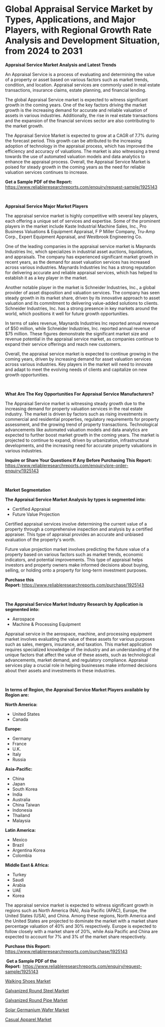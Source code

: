 <p><h1>Global Appraisal Service Market by Types, Applications, and Major Players, with Regional Growth Rate Analysis and Development Situation, from 2024 to 2031</h1></p><p><strong>Appraisal Service Market Analysis and Latest Trends</strong></p>
<p><p>An Appraisal Service is a process of evaluating and determining the value of a property or asset based on various factors such as market trends, condition, and location. Appraisal services are commonly used in real estate transactions, insurance claims, estate planning, and financial lending.</p><p>The global Appraisal Service market is expected to witness significant growth in the coming years. One of the key factors driving the market growth is the increasing demand for accurate and reliable valuation of assets in various industries. Additionally, the rise in real estate transactions and the expansion of the financial services sector are also contributing to the market growth.</p><p>The Appraisal Service Market is expected to grow at a CAGR of 7.7% during the forecast period. This growth can be attributed to the increasing adoption of technology in the appraisal process, which has improved the efficiency and accuracy of valuations. The market is also witnessing a trend towards the use of automated valuation models and data analytics to enhance the appraisal process. Overall, the Appraisal Service Market is poised for steady growth in the coming years as the need for reliable valuation services continues to increase.</p></p>
<p><strong>Get a Sample PDF of the Report:&nbsp;</strong> <a href="https://www.reliableresearchreports.com/enquiry/request-sample/1925143">https://www.reliableresearchreports.com/enquiry/request-sample/1925143</a></p>
<p>&nbsp;</p>
<p><strong>Appraisal Service Major Market Players</strong></p>
<p><p>The appraisal service market is highly competitive with several key players, each offering a unique set of services and expertise. Some of the prominent players in the market include Kaste Industrial Machine Sales, Inc., Pro Business Valuations & Equipment Appraisal, F P Miller Company, Tru-Amp Corp., Expert Equipment Appraisal, and Westbrook Engineering Co.</p><p>One of the leading companies in the appraisal service market is Maynards Industries Inc, which specializes in industrial asset auctions, liquidations, and appraisals. The company has experienced significant market growth in recent years, as the demand for asset valuation services has increased across various industries. Maynards Industries Inc has a strong reputation for delivering accurate and reliable appraisal services, which has helped to establish it as a key player in the market.</p><p>Another notable player in the market is Schneider Industries, Inc., a global provider of asset disposition and valuation services. The company has seen steady growth in its market share, driven by its innovative approach to asset valuation and its commitment to delivering value-added solutions to clients. Schneider Industries, Inc. has a strong presence in key markets around the world, which positions it well for future growth opportunities.</p><p>In terms of sales revenue, Maynards Industries Inc reported annual revenue of $50 million, while Schneider Industries, Inc. reported annual revenue of $75 million. These figures demonstrate the significant market size and revenue potential in the appraisal service market, as companies continue to expand their service offerings and reach new customers.</p><p>Overall, the appraisal service market is expected to continue growing in the coming years, driven by increasing demand for asset valuation services across various industries. Key players in the market will need to innovate and adapt to meet the evolving needs of clients and capitalize on new growth opportunities.</p></p>
<p>&nbsp;</p>
<p><strong>What Are The Key Opportunities For Appraisal Service Manufacturers?</strong></p>
<p><p>The Appraisal Service market is witnessing steady growth due to the increasing demand for property valuation services in the real estate industry. The market is driven by factors such as rising investments in commercial and residential properties, regulatory requirements for property assessment, and the growing trend of property transactions. Technological advancements like automated valuation models and data analytics are expected to further boost market growth in the coming years. The market is projected to continue to expand, driven by urbanization, infrastructural developments, and the increasing need for accurate property valuations in various industries.</p></p>
<p><strong>Inquire or Share Your Questions If Any Before Purchasing This Report:</strong> <a href="https://www.reliableresearchreports.com/enquiry/pre-order-enquiry/1925143">https://www.reliableresearchreports.com/enquiry/pre-order-enquiry/1925143</a></p>
<p>&nbsp;</p>
<p><strong>Market Segmentation</strong></p>
<p><strong>The Appraisal Service Market Analysis by types is segmented into:</strong></p>
<p><ul><li>Certified Appraisal</li><li>Future Value Projection</li></ul></p>
<p><p>Certified appraisal services involve determining the current value of a property through a comprehensive inspection and analysis by a certified appraiser. This type of appraisal provides an accurate and unbiased evaluation of the property's worth.</p><p>Future value projection market involves predicting the future value of a property based on various factors such as market trends, economic indicators, and potential improvements. This type of appraisal helps investors and property owners make informed decisions about buying, selling, or holding onto a property for long-term investment purposes.</p></p>
<p><strong>Purchase this Report:&nbsp;</strong><a href="https://www.reliableresearchreports.com/purchase/1925143">https://www.reliableresearchreports.com/purchase/1925143</a></p>
<p>&nbsp;</p>
<p><strong>The Appraisal Service Market Industry Research by Application is segmented into:</strong></p>
<p><ul><li>Aerospace</li><li>Machine & Processing Equipment</li></ul></p>
<p><p>Appraisal service in the aerospace, machine, and processing equipment market involves evaluating the value of these assets for various purposes such as sales, mergers, insurance, and taxation. This market application requires specialized knowledge of the industry and an understanding of the unique factors that affect the value of these assets, such as technological advancements, market demand, and regulatory compliance. Appraisal services play a crucial role in helping businesses make informed decisions about their assets and investments in these industries.</p></p>
<p>&nbsp;</p>
<p><strong>In terms of Region, the Appraisal Service Market Players available by Region are:</strong></p>
<p>
    <p> <strong> North America: </strong>
        <ul>
            <li>United States</li>
            <li>Canada</li>
        </ul>
        </p> 
    <p> <strong> Europe: </strong>
        <ul>
            <li>Germany</li>
            <li>France</li>
            <li>U.K.</li>
            <li>Italy</li>
            <li>Russia</li>
        </ul>
        </p> 
    <p> <strong> Asia-Pacific: </strong>
        <ul>
            <li>China</li>
            <li>Japan</li>
            <li>South Korea</li>
            <li>India</li>
            <li>Australia</li>
            <li>China Taiwan</li>
            <li>Indonesia</li>
            <li>Thailand</li>
            <li>Malaysia</li>
        </ul>
        </p> 
    <p> <strong> Latin America: </strong>
        <ul>
            <li>Mexico</li>
            <li>Brazil</li>
            <li>Argentina Korea</li>
            <li>Colombia</li>
        </ul>
        </p> 
    <p> <strong> Middle East & Africa: </strong>
        <ul>
            <li>Turkey</li>
            <li>Saudi</li>
            <li>Arabia</li>
            <li>UAE</li>
            <li>Korea</li>
        </ul>
    </p>
    </p>
<p><p>The appraisal service market is expected to witness significant growth in regions such as North America (NA), Asia Pacific (APAC), Europe, the United States (USA), and China. Among these regions, North America and the United States are projected to dominate the market with a market share percentage valuation of 40% and 30% respectively. Europe is expected to follow closely with a market share of 20%, while Asia Pacific and China are expected to account for 7% and 3% of the market share respectively.</p></p>
<p><strong>Purchase this Report: </strong><a href="https://www.reliableresearchreports.com/purchase/1925143">https://www.reliableresearchreports.com/purchase/1925143</a></p>
<p>&nbsp;<strong>Get a Sample PDF of the Report:&nbsp;&nbsp;</strong><a href="https://www.reliableresearchreports.com/enquiry/request-sample/1925143">https://www.reliableresearchreports.com/enquiry/request-sample/1925143</a></p>
<p><strong></strong></p>
<p><p><a href="https://woozy-pyroraptor-a1f.notion.site/Walking-Shoes-Market-A-Comprehensive-Report-of-its-Market-Share-Growth-Trends-2024-2031-8604ccb95db444dc9fa36c870361a5dd">Walking Shoes Market</a></p><p><a href="https://view.publitas.com/reportprime-1/galvanized-round-steel-market-dynamics-2024-2031-also-about-its-market-trends-projections-and-opportunities/">Galvanized Round Steel Market</a></p><p><a href="https://view.publitas.com/reportprime-1/galvanized-round-pipe-market-with-the-goal-of-estimating-the-market-size-and-future-growth-potential-of-various-market-segments-based-on-component-applications-end-user-and-region/">Galvanized Round Pipe Market</a></p><p><a href="https://automatic-knee-4c7.notion.site/Solar-Germanium-Wafer-Market-Size-and-Growth-Market-Segmentation-Regional-and-Country-Breakdowns--b441e884d05b4180a4ad94591d4fd373">Solar Germanium Wafer Market</a></p><p><a href="https://bubble-tree-ea4.notion.site/Casual-Apparel-Market-A-Comprehensive-Report-of-its-Market-Share-Growth-Trends-2024-2031-56e44173c2d54922ae711fc7b9add569">Casual Apparel Market</a></p></p>